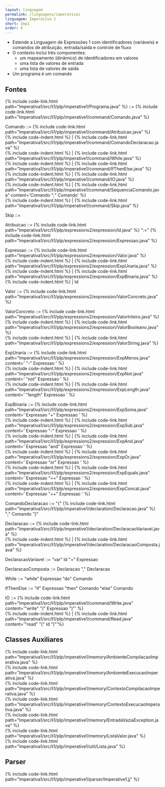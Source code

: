 ```yaml
---
layout: linguagem
permalink: /linguagens/imperativa1
linguagem: Imperativa 1
short: Imp1
order: 6
---
```



* Estende a Linguagem de Expressões 1 com identificadores (variáveis) e comandos de atribuição, entrada/saída e controle de fluxo
* O contexto inclui três componentes:
    * um mapeamento (dinâmico) de identificadores em valores
    * uma lista de valores de entrada
    * uma lista de valores de saída
* Um programa é um comando

## Fontes

{% include code-link.html path="Imperativa1/src/li1/plp/imperative1/Programa.java" %} ::= {% include code-link.html path="Imperativa1/src/li1/plp/imperative1/command/Comando.java" %}

Comando ::= {% include code-link.html path="Imperativa1/src/li1/plp/imperative1/command/Atribuicao.java" %}\
{% include code-indent.html %} | {% include code-link.html path="Imperativa1/src/li1/plp/imperative1/command/ComandoDeclaracao.java" %}\
{% include code-indent.html %} | {% include code-link.html path="Imperativa1/src/li1/plp/imperative1/command/While.java" %}\
{% include code-indent.html %} | {% include code-link.html path="Imperativa1/src/li1/plp/imperative1/command/IfThenElse.java" %}\
{% include code-indent.html %} | {% include code-link.html path="Imperativa1/src/li1/plp/imperative1/command/IO.java" %}\
{% include code-indent.html %} | {% include code-link.html path="Imperativa1/src/li1/plp/imperative1/command/SequenciaComando.java" content='Comando ";" Comando' %}\
{% include code-indent.html %} | {% include code-link.html path="Imperativa1/src/li1/plp/imperative1/command/Skip.java" %}

Skip ::=

Atribuicao ::= {% include code-link.html path="Imperativa1/src/li1/plp/expressions2/expression/Id.java" %} ":=" {% include code-link.html path="Imperativa1/src/li1/plp/expressions2/expression/Expressao.java" %}

Expressao ::= {% include code-link.html path="Imperativa1/src/li1/plp/expressions2/expression/Valor.java" %}\
{% include code-indent.html %} | {% include code-link.html path="Imperativa1/src/li1/plp/expressions2/expression/ExpUnaria.java" %}\
{% include code-indent.html %} | {% include code-link.html path="Imperativa1/src/li1/plp/expressions2/expression/ExpBinaria.java" %}\
{% include code-indent.html %} | Id

Valor ::= {% include code-link.html path="Imperativa1/src/li1/plp/expressions2/expression/ValorConcreto.java" %}

ValorConcreto ::= {% include code-link.html path="Imperativa1/src/li1/plp/expressions2/expression/ValorInteiro.java" %}\
{% include code-indent.html %} | {% include code-link.html path="Imperativa1/src/li1/plp/expressions2/expression/ValorBooleano.java" %}\
{% include code-indent.html %} | {% include code-link.html path="Imperativa1/src/li1/plp/expressions2/expression/ValorString.java" %}

ExpUnaria ::= {% include code-link.html path="Imperativa1/src/li1/plp/expressions2/expression/ExpMenos.java" content=' "-" Expressao ' %} \
{% include code-indent.html %} | {% include code-link.html path="Imperativa1/src/li1/plp/expressions2/expression/ExpNot.java" content=' "not" Expressao ' %} \
{% include code-indent.html %} | {% include code-link.html path="Imperativa1/src/li1/plp/expressions2/expression/ExpLength.java" content=' "length" Expressao ' %}

ExpBinaria ::= {% include code-link.html path="Imperativa1/src/li1/plp/expressions2/expression/ExpSoma.java" content=' Expressao "+" Expressao ' %} \
{% include code-indent.html %} | {% include code-link.html path="Imperativa1/src/li1/plp/expressions2/expression/ExpSub.java" content=' Expressao "-" Expressao ' %} \
{% include code-indent.html %} | {% include code-link.html path="Imperativa1/src/li1/plp/expressions2/expression/ExpAnd.java" content=' Expressao "and" Expressao ' %} \
{% include code-indent.html %} | {% include code-link.html path="Imperativa1/src/li1/plp/expressions2/expression/ExpOr.java" content=' Expressao "or" Expressao ' %} \
{% include code-indent.html %} | {% include code-link.html path="Imperativa1/src/li1/plp/expressions2/expression/ExpEquals.java" content=' Expressao "==" Expressao ' %} \
{% include code-indent.html %} | {% include code-link.html path="Imperativa1/src/li1/plp/expressions2/expression/ExpConcat.java" content=' Expressao "++" Expressao ' %}

ComandoDeclaracao ::= "{" {% include code-link.html path="Imperativa1/src/li1/plp/imperative1/declaration/Declaracao.java" %} ";" Comando "}"

Declaracao ::= {% include code-link.html path="Imperativa1/src/li1/plp/imperative1/declaration/DeclaracaoVariavel.java" %}\
{% include code-indent.html %} | {% include code-link.html path="Imperativa1/src/li1/plp/imperative1/declaration/DeclaracaoComposta.java" %}

DeclaracaoVariavel ::= "var" Id "=" Expressao

DeclaracaoComposta ::= Declaracao "," Declaracao

While ::= "while" Expressao "do" Comando

IfThenElse ::= "if" Expressao "then" Comando "else" Comando

IO ::= {% include code-link.html path="Imperativa1/src/li1/plp/imperative1/command/Write.java" content='"write" "(" Expressao ")"' %}\
{% include code-indent.html %} | {% include code-link.html path="Imperativa1/src/li1/plp/imperative1/command/Read.java" content='"read" "(" Id ")"'%}

## Classes Auxiliares

{% include code-link.html path="Imperativa1/src/li1/plp/imperative1/memory/AmbienteCompilacaoImperativa.java" %}\
{% include code-link.html path="Imperativa1/src/li1/plp/imperative1/memory/AmbienteExecucaoImperativa.java" %}\
{% include code-link.html path="Imperativa1/src/li1/plp/imperative1/memory/ContextoCompilacaoImperativa.java" %}\
{% include code-link.html path="Imperativa1/src/li1/plp/imperative1/memory/ContextoExecucaoImperativa.java" %}\
{% include code-link.html path="Imperativa1/src/li1/plp/imperative1/memory/EntradaVaziaException.java" %}\
{% include code-link.html path="Imperativa1/src/li1/plp/imperative1/memory/ListaValor.java" %}\
{% include code-link.html path="Imperativa1/src/li1/plp/imperative1/util/Lista.java" %}

## Parser

{% include code-link.html path="Imperativa1/src/li1/plp/imperative1/parser/Imperative1.jj" %}